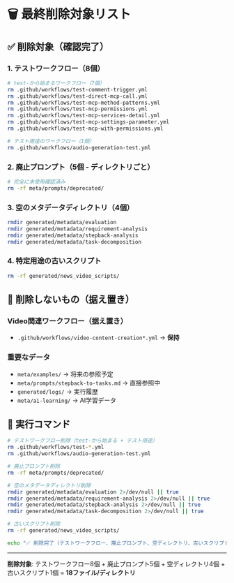 # 🗑️ 最終削除対象リスト

## ✅ **削除対象（確認完了）**

### **1. テストワークフロー（8個）**
```bash
# test-から始まるワークフロー（7個）
rm .github/workflows/test-comment-trigger.yml
rm .github/workflows/test-direct-mcp-call.yml
rm .github/workflows/test-mcp-method-patterns.yml
rm .github/workflows/test-mcp-permissions.yml
rm .github/workflows/test-mcp-services-detail.yml
rm .github/workflows/test-mcp-settings-parameter.yml
rm .github/workflows/test-mcp-with-permissions.yml

# テスト用途のワークフロー（1個）
rm .github/workflows/audio-generation-test.yml
```

### **2. 廃止プロンプト（5個 - ディレクトリごと）**
```bash
# 完全に未使用確認済み
rm -rf meta/prompts/deprecated/
```

### **3. 空のメタデータディレクトリ（4個）**
```bash
rmdir generated/metadata/evaluation
rmdir generated/metadata/requirement-analysis  
rmdir generated/metadata/stepback-analysis
rmdir generated/metadata/task-decomposition
```

### **4. 特定用途の古いスクリプト**
```bash
rm -rf generated/news_video_scripts/
```

## 🚫 **削除しないもの（据え置き）**

### **Video関連ワークフロー（据え置き）**
- `.github/workflows/video-content-creation*.yml` → **保持**

### **重要なデータ**
- `meta/examples/` → 将来の参照予定
- `meta/prompts/stepback-to-tasks.md` → 直接参照中
- `generated/logs/` → 実行履歴
- `meta/ai-learning/` → AI学習データ

## 🚀 **実行コマンド**

```bash
# テストワークフロー削除（test-から始まる + テスト用途）
rm .github/workflows/test-*.yml
rm .github/workflows/audio-generation-test.yml

# 廃止プロンプト削除
rm -rf meta/prompts/deprecated/

# 空のメタデータディレクトリ削除
rmdir generated/metadata/evaluation 2>/dev/null || true
rmdir generated/metadata/requirement-analysis 2>/dev/null || true
rmdir generated/metadata/stepback-analysis 2>/dev/null || true
rmdir generated/metadata/task-decomposition 2>/dev/null || true

# 古いスクリプト削除
rm -rf generated/news_video_scripts/

echo "✅ 削除完了（テストワークフロー、廃止プロンプト、空ディレクトリ、古いスクリプト）"
```

---

**削除対象**: テストワークフロー8個 + 廃止プロンプト5個 + 空ディレクトリ4個 + 古いスクリプト1個 = **18ファイル/ディレクトリ**